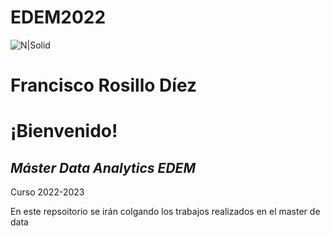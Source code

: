 # EDEM2022

![N|Solid](https://avfcv.com/wp-content/uploads/2020/11/edem.png)
# Francisco Rosillo Díez
# ¡Bienvenido!
## _Máster Data Analytics EDEM_

Curso 2022-2023


En este repsoitorio se irán colgando los trabajos realizados en el master de data